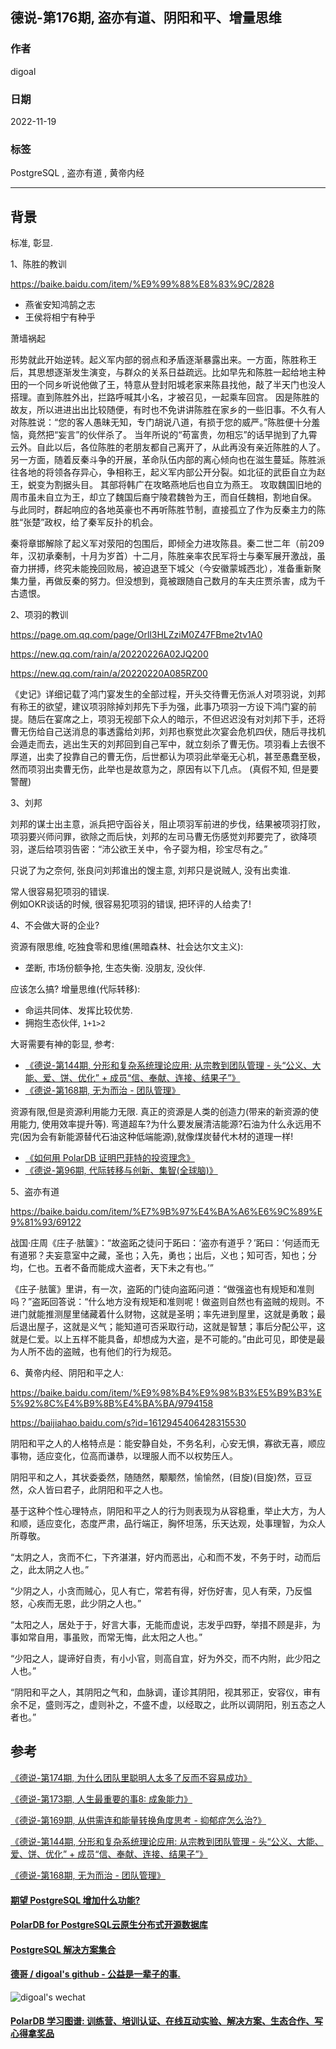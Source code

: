 ## 德说-第176期, 盗亦有道、阴阳和平、增量思维        
                                  
### 作者                                  
digoal                                  
                                  
### 日期                                  
2022-11-19                               
                                  
### 标签                                  
PostgreSQL , 盗亦有道 , 黄帝内经          
                                  
----                                  
                                  
## 背景    
标准, 彰显.      
  
1、陈胜的教训  
  
https://baike.baidu.com/item/%E9%99%88%E8%83%9C/2828  
  
- 燕雀安知鸿鹄之志  
- 王侯将相宁有种乎  
  
萧墙祸起  
  
形势就此开始逆转。起义军内部的弱点和矛盾逐渐暴露出来。一方面，陈胜称王后，其思想逐渐发生演变，与群众的关系日益疏远。比如早先和陈胜一起给地主种田的一个同乡听说他做了王，特意从登封阳城老家来陈县找他，敲了半天门也没人搭理。直到陈胜外出，拦路呼喊其小名，才被召见，一起乘车回宫。  因是陈胜的故友，所以进进出出比较随便，有时也不免讲讲陈胜在家乡的一些旧事。不久有人对陈胜说：“您的客人愚昧无知，专门胡说八道，有损于您的威严。”陈胜便十分羞恼，竟然把“妄言”的伙伴杀了。  当年所说的“苟富贵，勿相忘”的话早抛到了九霄云外。自此以后，各位陈胜的老朋友都自己离开了，从此再没有亲近陈胜的人了。  另一方面，随着反秦斗争的开展，革命队伍内部的离心倾向也在滋生蔓延。陈胜派往各地的将领各存异心，争相称王，起义军内部公开分裂。如北征的武臣自立为赵王，蜕变为割据头目。 其部将韩广在攻略燕地后也自立为燕王。   攻取魏国旧地的周巿虽未自立为王，却立了魏国后裔宁陵君魏咎为王，而自任魏相，割地自保。 与此同时，群起响应的各地英豪也不再听陈胜节制，直接孤立了作为反秦主力的陈胜“张楚”政权，给了秦军反扑的机会。  
  
秦将章邯解除了起义军对荥阳的包围后，即倾全力进攻陈县。秦二世二年（前209年，汉初承秦制，十月为岁首）十二月，陈胜亲率农民军将士与秦军展开激战，虽奋力拼搏，终究未能挽回败局，被迫退至下城父（今安徽蒙城西北），准备重新聚集力量，再做反秦的努力。但没想到，竟被跟随自己数月的车夫庄贾杀害，成为千古遗恨。  
  
2、项羽的教训  
  
https://page.om.qq.com/page/Orll3HLZziM0Z47FBme2tv1A0  
  
https://new.qq.com/rain/a/20220226A02JQ200  
  
https://new.qq.com/rain/a/20220220A085RZ00  
  
《史记》详细记载了鸿门宴发生的全部过程，开头交待曹无伤派人对项羽说，刘邦有称王的欲望，建议项羽除掉刘邦先下手为强，此事乃项羽一方设下鸿门宴的前提。随后在宴席之上，项羽无视部下众人的暗示，不但迟迟没有对刘邦下手，还将曹无伤给自己送消息的事透露给刘邦，刘邦也察觉此次宴会危机四伏，随后寻找机会遁走而去，逃出生天的刘邦回到自己军中，就立刻杀了曹无伤。项羽看上去很不厚道，出卖了投靠自己的曹无伤，后世都认为项羽此举毫无心机，甚至愚蠢至极，然而项羽出卖曹无伤，此举也是故意为之，原因有以下几点。 (真假不知, 但是要警醒)  
  
3、刘邦  
  
刘邦的谋士出主意，派兵把守函谷关，阻止项羽军前进的步伐，结果被项羽打败，项羽要兴师问罪，欲除之而后快，刘邦的左司马曹无伤感觉刘邦要完了，欲降项羽，遂后给项羽告密：“沛公欲王关中，令子婴为相，珍宝尽有之。”  
  
只说了为之奈何, 张良问刘邦谁出的馊主意, 刘邦只是说贼人, 没有出卖谁.    
  
常人很容易犯项羽的错误.    
例如OKR谈话的时候, 很容易犯项羽的错误, 把环评的人给卖了!    
  
  
4、不会做大哥的企业?   
  
资源有限思维, 吃独食零和思维(黑暗森林、社会达尔文主义):   
- 垄断, 市场份额争抢, 生态失衡. 没朋友, 没伙伴.    
  
应该怎么搞? 增量思维(代际转移):   
- 命运共同体、发挥比较优势.   
- 拥抱生态伙伴, `1+1>2`   
  
大哥需要有神的彰显, 参考:   
- [《德说-第144期, 分形和复杂系统理论应用: 从宗教到团队管理 - 头“公义、大能、爱、饼、优化” + 成员“信、奉献、连接、结果子”》](../202209/20220916_02.md)    
- [《德说-第168期, 无为而治 - 团队管理》](../202210/20221027_05.md)    
   
资源有限,但是资源利用能力无限. 真正的资源是人类的创造力(带来的新资源的使用能力, 使用效率提升等).   弯道超车?为什么要发展清洁能源?石油为什么永远用不完(因为会有新能源替代石油这种低端能源),就像煤炭替代木材的道理一样!    
- [《如何用 PolarDB 证明巴菲特的投资理念》](../202209/20220908_02.md)  
- [《德说-第96期, 代际转移与创新、集智(全球脑)》](../202205/20220514_03.md)  
  
5、盗亦有道  
  
https://baike.baidu.com/item/%E7%9B%97%E4%BA%A6%E6%9C%89%E9%81%93/69122  
  
战国·庄周《庄子·胠箧》：“故盗跖之徒问于跖曰：‘盗亦有道乎？’跖曰：‘何适而无有道邪？夫妄意室中之藏，圣也；入先，勇也；出后，义也；知可否，知也；分均，仁也。五者不备而能成大盗者，天下未之有也。’”      
  
《庄子·胠箧》里讲，有一次，盗跖的门徒向盗跖问道：“做强盗也有规矩和准则吗？”盗跖回答说：“什么地方没有规矩和准则呢！做盗则自然也有盗贼的规则。不进门就能推测屋里储藏着什么财物，这就是圣明；率先进到屋里，这就是勇敢；最后退出屋子，这就是义气；能知道可否采取行动，这就是智慧；事后分配公平，这就是仁爱。以上五样不能具备，却想成为大盗，是不可能的。”由此可见，即使是最为人所不齿的盗贼，也有他们的行为规范。   
  
6、黄帝内经、阴阳和平之人:   
  
https://baike.baidu.com/item/%E9%98%B4%E9%98%B3%E5%B9%B3%E5%92%8C%E4%B9%8B%E4%BA%BA/9794158  
  
https://baijiahao.baidu.com/s?id=1612945406428315530  
  
阴阳和平之人的人格特点是：能安静自处，不务名利，心安无惧，寡欲无喜，顺应事物，适应变化，位高而谦恭，以理服人而不以权势压人。  
  
阴阳平和之人，其状委委然，随随然，颙颙然，愉愉然，(目旋)(目旋)然，豆豆然，众人皆曰君子，此阴阳和平之人也。  
  
基于这种个性心理特点，阴阳和平之人的行为则表现为从容稳重，举止大方，为人和顺，适应变化，态度严肃，品行端正，胸怀坦荡，乐天达观，处事理智，为众人所尊敬。  
  
“太阴之人，贪而不仁，下齐湛湛，好内而恶出，心和而不发，不务于时，动而后之，此太阴之人也。”  
  
“少阴之人，小贪而贼心，见人有亡，常若有得，好伤好害，见人有荣，乃反愠怒，心疾而无恩，此少阴之人也。”  
  
“太阳之人，居处于于，好言大事，无能而虚说，志发乎四野，举措不顾是非，为事如常自用，事虽败，而常无悔，此太阳之人也。”  
  
“少阳之人，諟谛好自责，有小小官，则高自宜，好为外交，而不内附，此少阳之人也。”  
  
“阴阳和平之人，其阴阳之气和，血脉调，谨诊其阴阳，视其邪正，安容仪，审有余不足，盛则泻之，虚则补之，不盛不虚，以经取之，此所以调阴阳，别五态之人者也。”  
  
## 参考  
[《德说-第174期, 为什么团队里聪明人太多了反而不容易成功》](../202211/20221118_02.md)    
  
[《德说-第173期, 人生最重要的事8: 成象能力》](../202211/20221116_03.md)    
  
[《德说-第169期, 从供需连和能量转换角度思考 - 抑郁症怎么治?》](../202211/20221111_03.md)    
  
[《德说-第144期, 分形和复杂系统理论应用: 从宗教到团队管理 - 头“公义、大能、爱、饼、优化” + 成员“信、奉献、连接、结果子”》](../202209/20220916_02.md)    
  
[《德说-第168期, 无为而治 - 团队管理》](../202210/20221027_05.md)    
  
  
  
#### [期望 PostgreSQL 增加什么功能?](https://github.com/digoal/blog/issues/76 "269ac3d1c492e938c0191101c7238216")
  
  
#### [PolarDB for PostgreSQL云原生分布式开源数据库](https://github.com/ApsaraDB/PolarDB-for-PostgreSQL "57258f76c37864c6e6d23383d05714ea")
  
  
#### [PostgreSQL 解决方案集合](https://yq.aliyun.com/topic/118 "40cff096e9ed7122c512b35d8561d9c8")
  
  
#### [德哥 / digoal's github - 公益是一辈子的事.](https://github.com/digoal/blog/blob/master/README.md "22709685feb7cab07d30f30387f0a9ae")
  
  
![digoal's wechat](../pic/digoal_weixin.jpg "f7ad92eeba24523fd47a6e1a0e691b59")
  
  
#### [PolarDB 学习图谱: 训练营、培训认证、在线互动实验、解决方案、生态合作、写心得拿奖品](https://www.aliyun.com/database/openpolardb/activity "8642f60e04ed0c814bf9cb9677976bd4")
  
